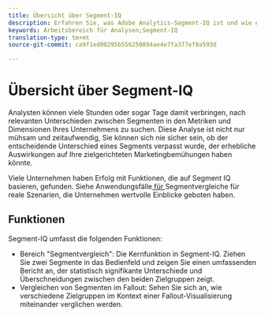 ```yaml
---
title: Übersicht über Segment-IQ
description: Erfahren Sie, was Adobe Analytics-Segment-IQ ist und wie es Ihrem Unternehmen helfen kann.
keywords: Arbeitsbereich für Analysen;Segment-IQ
translation-type: tm+mt
source-git-commit: ca9f1ed00295b556250894ae4e7fa377ef8a593d

---
```



# Übersicht über Segment-IQ

Analysten können viele Stunden oder sogar Tage damit verbringen, nach relevanten Unterschieden zwischen Segmenten in den Metriken und Dimensionen Ihres Unternehmens zu suchen. Diese Analyse ist nicht nur mühsam und zeitaufwendig, Sie können sich nie sicher sein, ob der entscheidende Unterschied eines Segments verpasst wurde, der erhebliche Auswirkungen auf Ihre zielgerichteten Marketingbemühungen haben könnte.

Viele Unternehmen haben Erfolg mit Funktionen, die auf Segment IQ basieren, gefunden. Siehe Anwendungsfälle[ für ](c-panels/c-segment-comparison/segment-compare-use-cases.md)Segmentvergleiche für reale Szenarien, die Unternehmen wertvolle Einblicke geboten haben.

## Funktionen

Segment-IQ umfasst die folgenden Funktionen:

* [](c-panels/c-segment-comparison/segment-comparison.md) Bereich "Segmentvergleich": Die Kernfunktion in Segment-IQ. Ziehen Sie zwei Segmente in das Bedienfeld und zeigen Sie einen umfassenden Bericht an, der statistisch signifikante Unterschiede und Überschneidungen zwischen den beiden Zielgruppen zeigt.
* [](visualizations/fallout/compare-segments-fallout.md) Vergleichen von Segmenten im Fallout: Sehen Sie sich an, wie verschiedene Zielgruppen im Kontext einer Fallout-Visualisierung miteinander verglichen werden.
